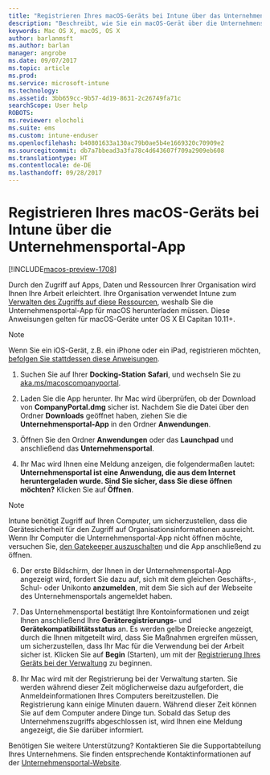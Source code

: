```yaml
---
title: "Registrieren Ihres macOS-Geräts bei Intune über das Unternehmensportal | Microsoft-Dokumentation"
description: "Beschreibt, wie Sie ein macOS-Gerät über die Unternehmensportal-App bei Intune registrieren"
keywords: Mac OS X, macOS, OS X
author: barlanmsft
ms.author: barlan
manager: angrobe
ms.date: 09/07/2017
ms.topic: article
ms.prod: 
ms.service: microsoft-intune
ms.technology: 
ms.assetid: 3bb659cc-9b57-4d19-8631-2c26749fa71c
searchScope: User help
ROBOTS: 
ms.reviewer: elocholi
ms.suite: ems
ms.custom: intune-enduser
ms.openlocfilehash: b40801633a130ac79b0ae5b4e1669320c70909e2
ms.sourcegitcommit: db7a7bbead3a3fa78c4d643607f709a2909eb608
ms.translationtype: HT
ms.contentlocale: de-DE
ms.lasthandoff: 09/28/2017
---
```

# <a name="enroll-your-macos-device-in-intune-with-the-company-portal-app"></a>Registrieren Ihres macOS-Geräts bei Intune über die Unternehmensportal-App

[!INCLUDE[macos-preview-1708](./includes/macos-preview-1708.md)]

Durch den Zugriff auf Apps, Daten und Ressourcen Ihrer Organisation wird Ihnen Ihre Arbeit erleichtert. Ihre Organisation verwendet Intune zum [Verwalten des Zugriffs auf diese Ressourcen](what-happens-if-you-install-the-Company-Portal-app-and-enroll-your-device-in-intune-ios.md), weshalb Sie die Unternehmensportal-App für macOS herunterladen müssen. Diese Anweisungen gelten für macOS-Geräte unter OS X El Capitan 10.11+.

  > [!NOTE]
  > Wenn Sie ein iOS-Gerät, z.B. ein iPhone oder ein iPad, registrieren möchten, [befolgen Sie stattdessen diese Anweisungen](enroll-your-device-in-intune-ios.md).

1.  Suchen Sie auf Ihrer __Docking-Station__ __Safari__, und wechseln Sie zu [aka.ms/macoscompanyportal](https://aka.ms/macoscompanyportal). 

2. Laden Sie die App herunter. Ihr Mac wird überprüfen, ob der Download von **CompanyPortal.dmg** sicher ist. Nachdem Sie die Datei über den Ordner **Downloads** geöffnet haben, ziehen Sie die **Unternehmensportal-App** in den Ordner **Anwendungen**.

3. Öffnen Sie den Ordner **Anwendungen** oder das **Launchpad** und anschließend das **Unternehmensportal**.

4. Ihr Mac wird Ihnen eine Meldung anzeigen, die folgendermaßen lautet: **Unternehmensportal ist eine Anwendung, die aus dem Internet heruntergeladen wurde. Sind Sie sicher, dass Sie diese öffnen möchten?** Klicken Sie auf **Öffnen**.

  > [!NOTE]
  > Intune benötigt Zugriff auf Ihren Computer, um sicherzustellen, dass die Gerätesicherheit für den Zugriff auf Organisationsinformationen ausreicht. Wenn Ihr Computer die Unternehmensportal-App nicht öffnen möchte, versuchen Sie, [den Gatekeeper auszuschalten](https://support.apple.com/HT202491) und die App anschließend zu öffnen.

6. Der erste Bildschirm, der Ihnen in der Unternehmensportal-App angezeigt wird, fordert Sie dazu auf, sich mit dem gleichen Geschäfts-, Schul- oder Unikonto **anzumelden**, mit dem Sie sich auf der Webseite des Unternehmensportals angemeldet haben.

7. Das Unternehmensportal bestätigt Ihre Kontoinformationen und zeigt Ihnen anschließend Ihre **Geräteregistrierungs-** und **Gerätekompatibilitätsstatus** an. Es werden gelbe Dreiecke angezeigt, durch die Ihnen mitgeteilt wird, dass Sie Maßnahmen ergreifen müssen, um sicherzustellen, dass Ihr Mac für die Verwendung bei der Arbeit sicher ist. Klicken Sie auf **Begin** (Starten), um mit der [Registrierung Ihres Geräts bei der Verwaltung](what-info-can-your-company-see-when-you-enroll-your-device-in-intune.md) zu beginnen.

8. Ihr Mac wird mit der Registrierung bei der Verwaltung starten. Sie werden während dieser Zeit möglicherweise dazu aufgefordert, die Anmeldeinformationen Ihres Computers bereitzustellen. Die Registrierung kann einige Minuten dauern. Während dieser Zeit können Sie auf dem Computer andere Dinge tun. Sobald das Setup des Unternehmenszugriffs abgeschlossen ist, wird Ihnen eine Meldung angezeigt, die Sie darüber informiert.

Benötigen Sie weitere Unterstützung? Kontaktieren Sie die Supportabteilung Ihres Unternehmens. Sie finden entsprechende Kontaktinformationen auf der [Unternehmensportal-Website](https://portal.manage.microsoft.com).
